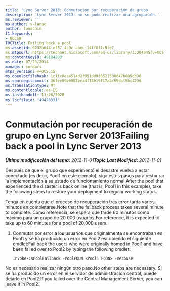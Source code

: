 ```yaml
---
title: 'Lync Server 2013: Conmutación por recuperación de grupo'
description: 'Lync Server 2013: no se pudo realizar una agrupación.'
ms.reviewer: ''
ms.author: v-lanac
author: lanachin
f1.keywords:
- NOCSH
TOCTitle: Failing back a pool
ms:assetid: 6232b644-ef57-4c9c-abec-14ff8ffc9fe7
ms:mtpsurl: https://technet.microsoft.com/en-us/library/JJ204945(v=OCS.15)
ms:contentKeyID: 48184289
ms.date: 07/23/2014
manager: serdars
mtps_version: v=OCS.15
ms.openlocfilehash: 1c1fc0ea4514d2f951dd936521590d47b809db38
ms.sourcegitcommit: 36fee89bb887bea4f18b19f17a8c69daf5bc423d
ms.translationtype: MT
ms.contentlocale: es-ES
ms.lasthandoff: 11/26/2020
ms.locfileid: "49428331"
---
```

# <a name="failing-back-a-pool-in-lync-server-2013"></a><span data-ttu-id="2c6e0-103">Conmutación por recuperación de grupo en Lync Server 2013</span><span class="sxs-lookup"><span data-stu-id="2c6e0-103">Failing back a pool in Lync Server 2013</span></span>

<div data-xmlns="http://www.w3.org/1999/xhtml">

<div class="topic" data-xmlns="http://www.w3.org/1999/xhtml" data-msxsl="urn:schemas-microsoft-com:xslt" data-cs="https://msdn.microsoft.com/">

<div data-asp="https://msdn2.microsoft.com/asp">



</div>

<div id="mainSection">

<div id="mainBody"><span data-ttu-id="2c6e0-104">

<span> </span></span><span class="sxs-lookup"><span data-stu-id="2c6e0-104">

<span> </span></span></span>

<span data-ttu-id="2c6e0-105">_**Última modificación del tema:** 2012-11-01_</span><span class="sxs-lookup"><span data-stu-id="2c6e0-105">_**Topic Last Modified:** 2012-11-01_</span></span>

<span data-ttu-id="2c6e0-106">Después de que el grupo que experimentó el desastre vuelva a estar conectado (es decir, Pool1 en este ejemplo), siga estos pasos para restaurar la implementación a su estado de funcionamiento normal.</span><span class="sxs-lookup"><span data-stu-id="2c6e0-106">After the pool that experienced the disaster is back online (that is, Pool1 in this example), take the following steps to restore your deployment to regular working status.</span></span>

<span data-ttu-id="2c6e0-107">Tenga en cuenta que el proceso de recuperación tras error tarda varios minutos en completarse.</span><span class="sxs-lookup"><span data-stu-id="2c6e0-107">Note that the failback process takes several minute to complete.</span></span>  <span data-ttu-id="2c6e0-108">Como referencia, se espera que tarde 60 minutos como máximo para un grupo de 20 000 usuarios.</span><span class="sxs-lookup"><span data-stu-id="2c6e0-108">For reference, it is expected to take up to 60 minutes for a pool of 20,000 users.</span></span>

1.  <span data-ttu-id="2c6e0-109">Conmutar por error a los usuarios que originalmente se encontraban en Pool1 y se ha producido un error en Pool2 escribiendo el siguiente cmdlet:</span><span class="sxs-lookup"><span data-stu-id="2c6e0-109">Fail back the users who were originally homed in Pool1 and have been failed over to Pool2 by typing the following cmdlet:</span></span>
    
        Invoke-CsPoolFailback -PoolFQDN <Pool1 FQDN> -Verbose

<span data-ttu-id="2c6e0-110">No es necesario realizar ningún otro paso.</span><span class="sxs-lookup"><span data-stu-id="2c6e0-110">No other steps are necessary.</span></span> <span data-ttu-id="2c6e0-111">Si se ha producido un error en el servidor de administración central, puede dejarlo en Pool2.</span><span class="sxs-lookup"><span data-stu-id="2c6e0-111">If you failed over the Central Management Server, you can leave it in Pool2.</span></span>

<span data-ttu-id="2c6e0-112"></div>

<span> </span>

</div>

</div>

</span><span class="sxs-lookup"><span data-stu-id="2c6e0-112"></div>

<span> </span>

</div>

</div>

</span></span></div>

